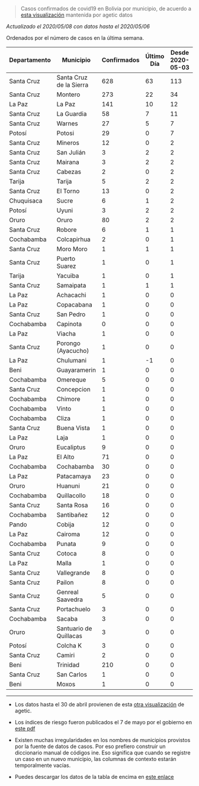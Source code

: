 > Casos confirmados de covid19 en Bolivia por municipio, de acuerdo a [esta visualización](https://datosagt2020.carto.com/builder/c1cdf57c-a007-4f3f-883a-c25ebdc50986/embed) mantenida por agetic datos

_Actualizado el 2020/05/08 con datos hasta el 2020/05/06_

Ordenados por el número de casos en la última semana.

| Departamento   | Municipio               |   Confirmados |   Último Día |   Desde 2020-05-03 | Riesgo   |   Índice |   Población |   % Infectado | Tendencia                                      |
|----------------|-------------------------|---------------|--------------|--------------------|----------|----------|-------------|---------------|------------------------------------------------|
| Santa Cruz     | Santa Cruz de la Sierra |           628 |           63 |                113 | ALTO     |    0.655 |     1722480 |         0.036 | <img src="plots/santa-cruz-de-la-sierra.png"/> |
| Santa Cruz     | Montero                 |           273 |           22 |                 34 | ALTO     |    0.361 |      135931 |         0.201 | <img src="plots/montero.png"/>                 |
| La Paz         | La Paz                  |           141 |           10 |                 12 | ALTO     |    0.669 |      816044 |         0.017 | <img src="plots/la-paz.png"/>                  |
| Santa Cruz     | La Guardia              |            58 |            7 |                 11 | ALTO     |    0.661 |      177735 |         0.033 | <img src="plots/la-guardia.png"/>              |
| Santa Cruz     | Warnes                  |            27 |            5 |                  7 | ALTO     |    0.702 |      214246 |         0.013 | <img src="plots/warnes.png"/>                  |
| Potosí         | Potosi                  |            29 |            0 |                  7 | ALTO     |    0.811 |      220260 |         0.013 | <img src="plots/potosi.png"/>                  |
| Santa Cruz     | Mineros                 |            12 |            0 |                  2 | ALTO     |    0.702 |       27261 |         0.044 | <img src="plots/mineros.png"/>                 |
| Santa Cruz     | San Julián              |             3 |            2 |                  2 | ALTO     |    0.752 |       67701 |         0.004 | <img src="plots/san-julián.png"/>              |
| Santa Cruz     | Mairana                 |             3 |            2 |                  2 | ALTO     |    0.764 |       13197 |         0.023 | <img src="plots/mairana.png"/>                 |
| Santa Cruz     | Cabezas                 |             2 |            0 |                  2 | MEDIO    |    0.925 |       31942 |         0.006 | <img src="plots/cabezas.png"/>                 |
| Tarija         | Tarija                  |             5 |            2 |                  2 | ALTO     |    0.771 |      268387 |         0.002 | <img src="plots/tarija.png"/>                  |
| Santa Cruz     | El Torno                |            13 |            0 |                  2 | ALTO     |    0.684 |       63298 |         0.021 | <img src="plots/el-torno.png"/>                |
| Chuquisaca     | Sucre                   |             6 |            1 |                  2 | ALTO     |    0.898 |      295476 |         0.002 | <img src="plots/sucre.png"/>                   |
| Potosí         | Uyuni                   |             3 |            2 |                  2 | ALTO     |    0.856 |       39494 |         0.008 | <img src="plots/uyuni.png"/>                   |
| Oruro          | Oruro                   |            80 |            2 |                  2 | ALTO     |    0.713 |      302643 |         0.026 | <img src="plots/oruro.png"/>                   |
| Santa Cruz     | Robore                  |             6 |            1 |                  1 | ALTO     |    0.695 |       16308 |         0.037 | <img src="plots/robore.png"/>                  |
| Cochabamba     | Colcapirhua             |             2 |            0 |                  1 | ALTO     |    0.737 |       59172 |         0.003 | <img src="plots/colcapirhua.png"/>             |
| Santa Cruz     | Moro Moro               |             1 |            1 |                  1 | MEDIO    |    0.911 |        2541 |         0.039 | <img src="plots/moro-moro.png"/>               |
| Santa Cruz     | Puerto Suarez           |             1 |            0 |                  1 | MEDIO    |    0.924 |       24409 |         0.004 | <img src="plots/puerto-suarez.png"/>           |
| Tarija         | Yacuiba                 |             1 |            0 |                  1 | ALTO     |    0.892 |      103723 |         0.001 | <img src="plots/yacuiba.png"/>                 |
| Santa Cruz     | Samaipata               |             1 |            1 |                  1 | MEDIO    |    0.916 |       11731 |         0.009 | <img src="plots/samaipata.png"/>               |
| La Paz         | Achacachi               |             1 |            0 |                  0 | ALTO     |    0.756 |       47186 |         0.002 | <img src="plots/achacachi.png"/>               |
| La Paz         | Copacabana              |             1 |            0 |                  0 | ALTO     |    0.743 |       15374 |         0.007 | <img src="plots/copacabana.png"/>              |
| Santa Cruz     | San Pedro               |             1 |            0 |                  0 | ALTO     |    0.776 |       24077 |         0.004 | <img src="plots/san-pedro.png"/>               |
| Cochabamba     | Capinota                |             0 |            0 |                  0 | MEDIO    |    0.926 |       21644 |         0.000 | <img src="plots/capinota.png"/>                |
| La Paz         | Viacha                  |             1 |            0 |                  0 | ALTO     |    0.707 |       90880 |         0.001 | <img src="plots/viacha.png"/>                  |
| Santa Cruz     | Porongo (Ayacucho)      |             1 |            0 |                  0 | ALTO     |    0.707 |       17047 |         0.006 | <img src="plots/porongo-(ayacucho).png"/>      |
| La Paz         | Chulumani               |             1 |           -1 |                  0 | ALTO     |    0.758 |       21619 |         0.005 | <img src="plots/chulumani.png"/>               |
| Beni           | Guayaramerin            |             1 |            0 |                  0 | ALTO     |    0.620 |       44446 |         0.002 | <img src="plots/guayaramerin.png"/>            |
| Cochabamba     | Omereque                |             5 |            0 |                  0 | ALTO     |    0.612 |        5850 |         0.085 | <img src="plots/omereque.png"/>                |
| Santa Cruz     | Concepcion              |             1 |            0 |                  0 | ALTO     |    0.774 |       24070 |         0.004 | <img src="plots/concepcion.png"/>              |
| Cochabamba     | Chimore                 |             1 |            0 |                  0 | ALTO     |    0.799 |       26855 |         0.004 | <img src="plots/chimore.png"/>                 |
| Cochabamba     | Vinto                   |             1 |            0 |                  0 | ALTO     |    0.738 |       62131 |         0.002 | <img src="plots/vinto.png"/>                   |
| Cochabamba     | Cliza                   |             1 |            0 |                  0 | ALTO     |    0.702 |       23987 |         0.004 | <img src="plots/cliza.png"/>                   |
| Santa Cruz     | Buena Vista             |             1 |            0 |                  0 | ALTO     |    0.761 |       13184 |         0.008 | <img src="plots/buena-vista.png"/>             |
| La Paz         | Laja                    |             1 |            0 |                  0 | ALTO     |    0.695 |       26225 |         0.004 | <img src="plots/laja.png"/>                    |
| Oruro          | Eucaliptus              |             9 |            0 |                  0 | ALTO     |    0.355 |        4972 |         0.181 | <img src="plots/eucaliptus.png"/>              |
| La Paz         | El Alto                 |            71 |            0 |                  0 | ALTO     |    0.694 |      943558 |         0.008 | <img src="plots/el-alto.png"/>                 |
| Cochabamba     | Cochabamba              |            30 |            0 |                  0 | ALTO     |    0.726 |      724126 |         0.004 | <img src="plots/cochabamba.png"/>              |
| La Paz         | Patacamaya              |            23 |            0 |                  0 | ALTO     |    0.549 |       23665 |         0.097 | <img src="plots/patacamaya.png"/>              |
| Oruro          | Huanuni                 |            21 |            0 |                  0 | ALTO     |    0.637 |       27975 |         0.075 | <img src="plots/huanuni.png"/>                 |
| Cochabamba     | Quillacollo             |            18 |            0 |                  0 | ALTO     |    0.714 |      169360 |         0.011 | <img src="plots/quillacollo.png"/>             |
| Santa Cruz     | Santa Rosa              |            16 |            0 |                  0 | ALTO     |    0.632 |       23834 |         0.067 | <img src="plots/santa-rosa.png"/>              |
| Cochabamba     | Santibañez              |            12 |            0 |                  0 | ALTO     |    0.419 |        7295 |         0.164 | <img src="plots/santibañez.png"/>              |
| Pando          | Cobija                  |            12 |            0 |                  0 | ALTO     |    0.710 |       78555 |         0.015 | <img src="plots/cobija.png"/>                  |
| La Paz         | Cairoma                 |            12 |            0 |                  0 | ALTO     |    0.522 |       10870 |         0.110 | <img src="plots/cairoma.png"/>                 |
| Cochabamba     | Punata                  |             9 |            0 |                  0 | ALTO     |    0.724 |       33011 |         0.027 | <img src="plots/punata.png"/>                  |
| Santa Cruz     | Cotoca                  |             8 |            0 |                  0 | ALTO     |    0.693 |       54851 |         0.015 | <img src="plots/cotoca.png"/>                  |
| La Paz         | Malla                   |             1 |            0 |                  0 | ALTO     |    0.732 |        6195 |         0.016 | <img src="plots/malla.png"/>                   |
| Santa Cruz     | Vallegrande             |             8 |            0 |                  0 | ALTO     |    0.675 |       18472 |         0.043 | <img src="plots/vallegrande.png"/>             |
| Santa Cruz     | Pailon                  |             8 |            0 |                  0 | ALTO     |    0.750 |       47473 |         0.017 | <img src="plots/pailon.png"/>                  |
| Santa Cruz     | Genreal Saavedra        |             5 |            0 |                  0 | ALTO     |    0.703 |       14065 |         0.036 | <img src="plots/genreal-saavedra.png"/>        |
| Santa Cruz     | Portachuelo             |             3 |            0 |                  0 | ALTO     |    0.745 |       19735 |         0.015 | <img src="plots/portachuelo.png"/>             |
| Cochabamba     | Sacaba                  |             3 |            0 |                  0 | ALTO     |    0.738 |      208913 |         0.001 | <img src="plots/sacaba.png"/>                  |
| Oruro          | Santuario de Quillacas  |             3 |            0 |                  0 | ALTO     |    0.639 |        4474 |         0.067 | <img src="plots/santuario-de-quillacas.png"/>  |
| Potosí         | Colcha K                |             3 |            0 |                  0 | ALTO     |    0.818 |       15977 |         0.019 | <img src="plots/colcha-k.png"/>                |
| Santa Cruz     | Camiri                  |             2 |            0 |                  0 | ALTO     |    0.767 |       36485 |         0.005 | <img src="plots/camiri.png"/>                  |
| Beni           | Trinidad                |           210 |            0 |                  0 | ALTO     |    0.239 |      130657 |         0.161 | <img src="plots/trinidad.png"/>                |
| Santa Cruz     | San Carlos              |             1 |            0 |                  0 | ALTO     |    0.772 |       23629 |         0.004 | <img src="plots/san-carlos.png"/>              |
| Beni           | Moxos                   |             1 |            0 |                  0 | ALTO     |    0.615 |       22564 |         0.004 | <img src="plots/moxos.png"/>                   |

---

- Los datos hasta el 30 de abril provienen de esta [otra visualización](https://juliael.carto.com/builder/c70fa175-3e6a-4955-8088-89048c6e6886/embed) de agetic.

- Los índices de riesgo fueron publicados el 7 de mayo por el gobierno en [este pdf](https://www.minsalud.gob.bo/images/Descarga/covid19/Indice_Riesgo_Municipal_070520.pdf)

- Existen muchas irregularidades en los nombres de municipios provistos por la fuente de datos de casos. Por eso prefiero construir un diccionario manual de códigos ine. Eso significa que cuando se registre un caso en un nuevo municipio, las columnas de contexto estarán temporalmente vacías.

- Puedes descargar los datos de la tabla de encima en [este enlace](https://raw.githubusercontent.com/mauforonda/casos-municipios/master/dashboard.csv)